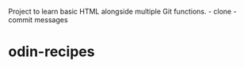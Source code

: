 Project to learn basic HTML alongside multiple Git functions.
    - clone
    - commit messages
# odin-recipes
